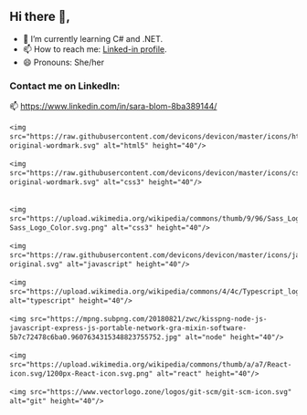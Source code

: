 ## Hi there 👋,

- 🌱 I’m currently learning C# and .NET.
- 📫 How to reach me: <a href="https://www.linkedin.com/in/sara-blom-8ba389144/">Linked-in profile</a>.
- 😄 Pronouns: She/her
 
### Contact me on LinkedIn:
📫 https://www.linkedin.com/in/sara-blom-8ba389144/

<p align="center"> 

    <img src="https://raw.githubusercontent.com/devicons/devicon/master/icons/html5/html5-original-wordmark.svg" alt="html5" height="40"/> 

    <img src="https://raw.githubusercontent.com/devicons/devicon/master/icons/css3/css3-original-wordmark.svg" alt="css3" height="40"/> 

   
    <img src="https://upload.wikimedia.org/wikipedia/commons/thumb/9/96/Sass_Logo_Color.svg/1200px-Sass_Logo_Color.svg.png" alt="css3" height="40"/> 

    <img src="https://raw.githubusercontent.com/devicons/devicon/master/icons/javascript/javascript-original.svg" alt="javascript" height="40"/> 
  
    <img src="https://upload.wikimedia.org/wikipedia/commons/4/4c/Typescript_logo_2020.svg" alt="typescript" height="40"/> 

    <img src="https://mpng.subpng.com/20180821/zwc/kisspng-node-js-javascript-express-js-portable-network-gra-mixin-software-5b7c72478c6ba0.9607634315348823755752.jpg" alt="node" height="40"/> 
 
    <img src="https://upload.wikimedia.org/wikipedia/commons/thumb/a/a7/React-icon.svg/1200px-React-icon.svg.png" alt="react" height="40"/> 

    <img src="https://www.vectorlogo.zone/logos/git-scm/git-scm-icon.svg" alt="git" height="40"/> 

</p>

<!--
**sarablom/sarablom** is a ✨ _special_ ✨ repository because its `README.md` (this file) appears on your GitHub profile.

Here are some ideas to get you started:

- 🔭 I’m currently working on ...
- 🌱 I’m currently learning ...
- 👯 I’m looking to collaborate on ...
- 🤔 I’m looking for help with ...
- 💬 Ask me about ...
- 📫 How to reach me: ...
- 😄 Pronouns: ...
- ⚡ Fun fact: ...
-->
